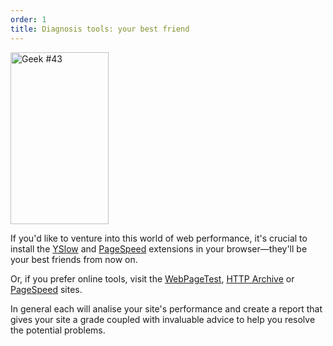 ```yaml
---
order: 1
title: Diagnosis tools: your best friend
---
```


<div class="img-left">
  <img id="geek-43" class="icos-geek" src="http://assets.browserdiet.com/img/43.png" alt="Geek #43" width="157" height="275" />
</div>

If you'd like to venture into this world of web performance, it's crucial to install the [YSlow](http://yslow.org/) and [PageSpeed](https://developers.google.com/speed/pagespeed/insights_extensions?hl=pt-BR) extensions in your browser&mdash;they'll be your best friends from now on.

Or, if you prefer online tools, visit the [WebPageTest](http://www.webpagetest.org/), [HTTP Archive](http://httparchive.org/) or [PageSpeed](http://pagespeed.googlelabs.com/) sites.

In general each will analise your site's performance and create a report that gives your site a grade coupled with invaluable advice to help you resolve the potential problems.
